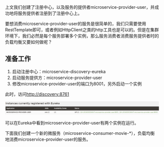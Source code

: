 上文我们创建了注册中心，以及服务的提供者microservice-provider-user，并成功地将服务提供者注册到了注册中心上。

要想消费microservice-provider-user的服务是很简单的，我们只需要使用RestTemplate即可，或者例如HttpClient之类的http工具也是可以的。但是在集群环境下，我们必然是每个服务部署多个实例，那么服务消费者消费服务提供者时的负载均衡又要如何做呢？



## 准备工作

1. 启动注册中心：microservice-discovery-eureka
2. 启动服务提供方：microservice-provider-user
3. 修改microservice-provider-user的端口为8001，另外启动一个实例

此时，访问[http://discovery:8761](http://discovery:8761)

![Eureka上面注册2个服务提供者](images/eureka-with-2-providers.png)

可以在Eureka中看到microservice-provider-user有两个实例在运行。

下面我们创建一个新的微服务（microservice-consumer-movie-*），负载均衡地消费microservice-provider-user的服务。